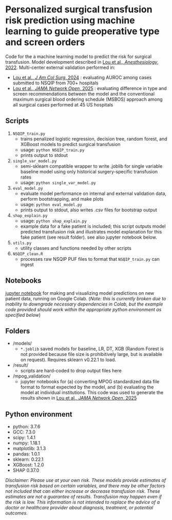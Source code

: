 # Personalized surgical transfusion risk prediction using machine learning to guide preoperative type and screen orders

Code for the a machine learning model to predict the risk for surgical transfusion. Model development described in [Lou et al., *Anesthesiology*, 2022](https://doi.org/10.1097/ALN.0000000000004139). Multi-center external validation performed in:
- [Lou et al., *J Am Col Surg*, 2024](http://doi.org/10.1097/XCS.0000000000000874) : evaluating AUROC among cases submitted to NSQIP from 700+ hospitals
- [Lou et al., *JAMA Network Open*, 2025](https://doi.org/10.1001/jamanetworkopen.2025.17760) : evaluating difference in type and screen recommendations between the model and the conventional maximum surgical blood ordering schedule (MSBOS) approach among all surgical cases performed at 45 US hospitals

## Scripts
1. `NSQIP_train.py`
    - trains penalized logistic regression, decision tree, random forest, and XGBoost models to predict surgical transfusion
    - usage: `python NSQIP_train.py`
    - prints output to stdout
2. `single_var_model.py`
    - semi-sklearn compatible wrapper to write .joblib for single variable baseline model using only historical surgery-specific transfusion rates
    - usage: `python single_var_model.py`
3. `eval_model.py`
    - evaluate model performance on internal and external validation data, perform bootstrapping, and make plots
    - usage: `python eval_model.py`
    - prints output to stdout, also writes .csv files for bootstrap output
4. `shap_explain.py`
    - usage: `python shap_explain.py`
    - example data for a fake patient is included; this script outputs model predicted transfusion risk and illustrates model explanation for this fake patient (see result folder). see also jupyter notebook below.
5. `utils.py`
    - utility classes and functions needed by other scripts
6. `NSQIP_clean.R`
    - processes raw NSQIP PUF files to format that `NSQIP_train.py` can ingest


## Notebooks
[jupyter notebook](https://colab.research.google.com/drive/1PavgJqsxjkRvQ6-2psj-crBCV8gmJZzk?usp=sharing) for making and visualizing model predictions on new patient data, running on Google Colab. (*Note: this is currently broken due to inability to downgrade necessary dependencies in Colab, but the example code provided should work within the appropriate python environment as specified below*)


## Folders
- /models/ 
    - `*.joblib` saved models for baseline, LR, DT, XGB (Random Forest is not provided because file size is prohibitively large, but is available on request). Requires sklearn v0.22.1 to load.
- /result/
    - scripts are hard-coded to drop output files here
- /mpog_validation/
    - jupyter notebooks for (a) converting MPOG standardized data file format to format expected by the model, and (b) evaluating the model at individual institutions. This code was used to generate the results shown in [Lou et al., *JAMA Network Open*, 2025](https://doi.org/10.1001/jamanetworkopen.2025.17760)


## Python environment
- python: 3.7.6 
- GCC: 7.3.0
- scipy: 1.4.1
- numpy: 1.18.1
- matplotlib: 3.1.3
- pandas: 1.0.1
- sklearn: 0.22.1
- XGBoost: 1.2.0
- SHAP 0.37.0


*Disclaimer: Please use at your own risk. These models provide estimates of transfusion risk based on certain variables, and there may be other factors not included that can either increase or decrease transfusion risk. These estimates are not a guarantee of results. Transfusion may happen even if the risk is low. This information is not intended to replace the advice of a doctor or healthcare provider about diagnosis, treatment, or potential outcomes.*
